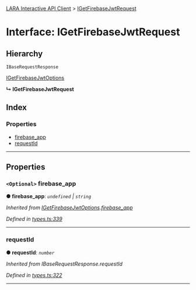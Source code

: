 [LARA Interactive API Client](../README.md) > [IGetFirebaseJwtRequest](../interfaces/igetfirebasejwtrequest.md)

# Interface: IGetFirebaseJwtRequest

## Hierarchy

 `IBaseRequestResponse`

 [IGetFirebaseJwtOptions](igetfirebasejwtoptions.md)

**↳ IGetFirebaseJwtRequest**

## Index

### Properties

* [firebase_app](igetfirebasejwtrequest.md#firebase_app)
* [requestId](igetfirebasejwtrequest.md#requestid)

---

## Properties

<a id="firebase_app"></a>

### `<Optional>` firebase_app

**● firebase_app**: *`undefined` \| `string`*

*Inherited from [IGetFirebaseJwtOptions](igetfirebasejwtoptions.md).[firebase_app](igetfirebasejwtoptions.md#firebase_app)*

*Defined in [types.ts:339](../../../lara-typescript/src/interactive-api-client/types.ts#L339)*

___
<a id="requestid"></a>

###  requestId

**● requestId**: *`number`*

*Inherited from IBaseRequestResponse.requestId*

*Defined in [types.ts:322](../../../lara-typescript/src/interactive-api-client/types.ts#L322)*

___

